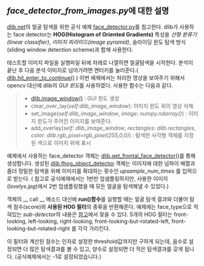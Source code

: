 ## *face_detector_from_images.py*에 대한 설명

[dlib.net](http://dlib.net/)의 얼굴 탐색을 위한 공식 예제 [face_detector.py](http://dlib.net/face_detector.py.html)를 참고한다. dlib가 사용하는 face detector는 **HOG(Histogram of Oriented Gradients)** 특성을 *선형 분류기(linear classifier)*, *이미지 피라미드(image pyramid)*,  슬라이딩 윈도 탐색 방식(sliding window detection scheme)과 함께 사용한다.

테스트할 이미지 파일을 실행파일 뒤에 차례로 나열하면 얼굴탐색을 시작한다.  분석이 끝난 후 다음 분석 이미지로 넘어가려면 엔터키를 눌러준다.( [dlib.hit_enter_to_continue()](http://dlib.net/python/index.html#dlib.hit_enter_to_continue) ) 이번 예제에서는 처리한 영상을 보여주기 위해서 opencv 대신에 dlib의 *GUI 윈도*를 사용하였다. 사용한 함수는 다음과 같다.

>-  [dlib.image_window()](http://dlib.net/python/index.html#dlib.image_window) : GUI 윈도 생성
>- clear_over_lay(*self:dlib_image_window*): 이미지 윈도 위의 영상 삭제
>- set_image(*self:dlib_image_window*, *image: numpy.ndarray()*) : 이미지 윈도가 주어진 이미지를 보여준다.
>- add_overlay(*self: dlib_image_window*, *rectangles: dlib.rectangles*, *color: dlib.rgb_pixel=rgb_pixel(255,0,0)*) : 탐색한 사각형 객체를 지정된 색으로 이미지 위에 표시



예제에서 사용하는 face_detector 객체는 [dlib.get_frontal_face_detector()](http://dlib.net/python/index.html#dlib.get_frontal_face_detector)를 통해 생성합니다.  생성된 [dlib.fhog_object_detector](http://dlib.net/python/index.html#dlib.fhog_object_detector) 객체는 이미지에 대한 넘파이 배열과 좀더 정밀한 탐색을 위해 이미지를 확대하는 횟수인 *upsample_num_times* 를 입력으로 받는다. ( 참고로 공식예제에서는 1번만 업샘플링하지만, 사용한 이미지(*lovelys.jpg*)에서 2번 업샘플링했을 때 모든 얼굴을 탐색해낼 수 있었다.) 

객체의 __ call __ 메소드 대신에 **run()함수**를 실행할 때는 얼굴 탐색 결과와 더불어 탐색 점수(score)와 **사용된 HOG 필터**의 종류을 반환해준다. 예제에는 face_type으로 적혀있는 *sub-detector*의 내용은 [참고](https://github.com/davisking/dlib/blob/master/dlib/image_processing/frontal_face_detector.h)에서 찾을 수 있다. 5개의 HOG 필터는 front-looking, left-looking, right-looking,  front-looking-but-rotated-left, front-looking-but-rotated-right 를 각각 가리킨다. 

이 필터와 계산된 점수는 인자로 설정한 threshold값까지만 구하게 되는데, 음수로 설정되면 더 많은 탐색결과를 볼 수 있고, 양수로 설정되면 더 적은 탐색결과를 갖게 됩니다. (공식예제에서는 -1로 설정되었습니다.)


